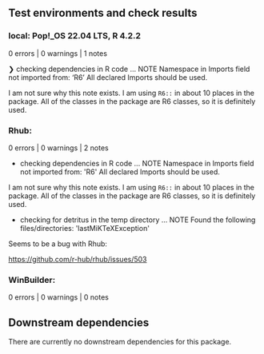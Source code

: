 ## Test environments and check results


### local: Pop!_OS 22.04 LTS, R 4.2.2 

0 errors | 0 warnings | 1 notes

❯ checking dependencies in R code ... NOTE
  Namespace in Imports field not imported from: ‘R6’
    All declared Imports should be used.
    
I am not sure why this note exists. I am using `R6::` in about 10 places in the package.
All of the classes in the package are R6 classes, so it is definitely used. 


### Rhub:

0 errors | 0 warnings | 2 notes

* checking dependencies in R code ... NOTE
Namespace in Imports field not imported from: 'R6'
  All declared Imports should be used.
  
I am not sure why this note exists. I am using `R6::` in about 10 places in the package.
All of the classes in the package are R6 classes, so it is definitely used. 

* checking for detritus in the temp directory ... NOTE
Found the following files/directories:
  'lastMiKTeXException'

Seems to be a bug with Rhub:

https://github.com/r-hub/rhub/issues/503


### WinBuilder:

0 errors | 0 warnings | 0 notes


## Downstream dependencies

There are currently no downstream dependencies for this package.

